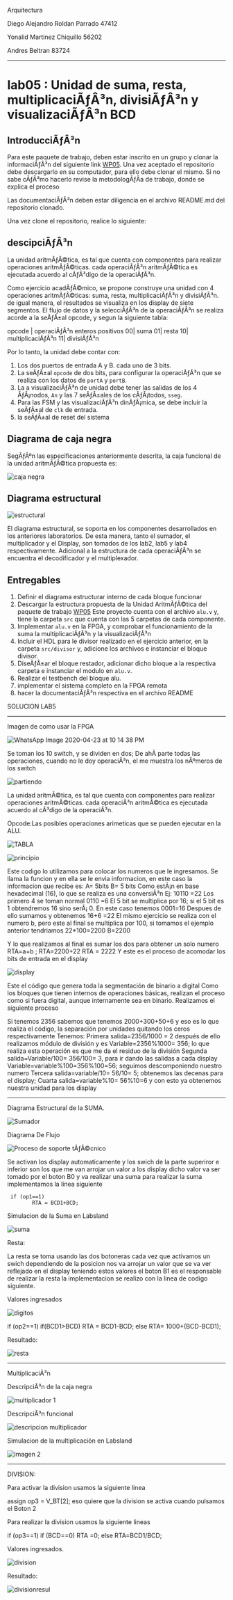 Arquitectura
 
Diego Alejandro Roldan Parrado 47412

Yonalid Martinez Chiquillo 56202

Andres Beltran 83724
______________________________________________________________________________



# lab05 : Unidad de suma, resta, multiplicaciÃƒÂ³n, divisiÃƒÂ³n y visualizaciÃƒÂ³n BCD
## IntroducciÃƒÂ³n


Para este paquete de trabajo, deben estar inscrito en un grupo y clonar la informaciÃƒÂ³n del siguiente link [WP05](https://classroom.github.com/g/dHrBou9a). Una vez aceptado el repositorio debe descargarlo en su computador, para ello debe clonar el mismo. Si no sabe cÃƒÂ³mo hacerlo revise la metodologÃƒÂ­a de trabajo, donde se explica el proceso

Las documentaciÃƒÂ³n deben estar diligencia en el archivo README.md del repositorio clonado.

Una vez clone el repositorio, realice lo siguiente:


## descipciÃƒÂ³n 
La unidad aritmÃƒÂ©tica, es tal que cuenta con componentes para realizar operaciones aritmÃƒÂ©ticas. cada operaciÃƒÂ³n aritmÃƒÂ©tica es ejecutada acuerdo al cÃƒÂ³digo de la operaciÃƒÂ³n. 

Como ejercicio acadÃƒÂ©mico, se propone construye una unidad con 4 operaciones aritmÃƒÂ©ticas: suma, resta, multiplicaciÃƒÂ³n y divisiÃƒÂ³n.  de igual manera, el resultados se visualiza en los display de siete segmentos. El flujo de datos y la selecciÃƒÂ³n de la operaciÃƒÂ³n se realiza acorde a la seÃƒÂ±al opcode, y segun la siguiente tabla:


opcode | operaciÃƒÂ³n  enteros positivos
00| suma
01| resta 
10|  multiplicaciÃƒÂ³n
11| divisiÃƒÂ³n 

Por lo tanto, la unidad debe contar con:

1. Los dos puertos de entrada A y B. cada uno de  3 bits.
2. La seÃƒÂ±al `opcode` de dos bits, para configurar la operaciÃƒÂ³n que se realiza con los datos de `portA` y `portB`.
3. La a visualizaciÃƒÂ³n de unidad debe tener las salidas de los 4 ÃƒÂ¡nodos, `An`  y las 7 seÃƒÂ±ales de los cÃƒÂ¡todos, `sseg`.
4. Para las FSM  y las visualizaciÃƒÂ³n dinÃƒÂ¡mica, se debe incluir la seÃƒÂ±al de `clk` de entrada.
5. la seÃƒÂ±al de reset del sistema

## Diagrama de caja negra

SegÃƒÂºn las especificaciones anteriormente descrita, la caja funcional de la unidad aritmÃƒÂ©tica propuesta es:

![caja negra](https://github.com/Fabeltranm/SPARTAN6-ATMEGA-MAX5864/blob/master/lab/lab06_Unidad_aritmetica/doc/cajanegra.png)


## Diagrama estructural

![estructural](https://github.com/Fabeltranm/SPARTAN6-ATMEGA-MAX5864/blob/master/lab/lab06_Unidad_aritmetica/doc/diagraEstructural.png)

El diagrama estructural, se soporta en los componentes desarrollados en los anteriores laboratorios. De esta manera,  tanto el sumador, el multiplicador  y el Display, son tomados de los lab2, lab5 y lab4  respectivamente. Adicional a la estructura de cada operaciÃƒÂ³n se encuentra el decodificador  y el multiplexador.

## Entregables

1. Definir el diagrama estructurar interno de cada bloque funcionar 
2. Descargar la estructura propuesta de la  Unidad AritmÃƒÂ©tica del paquete de trabajo [WP05](https://classroom.github.com/g/dHrBou9a) Este proyecto cuenta con el archivo `alu.v` y, tiene la carpeta `src` que cuenta con las 5 carpetas de cada componente.
3. Implementar `alu.v` en la FPGA, y  comprobar el funcionamiento  de la suma la multiplicaciÃƒÂ³n y la visualizaciÃƒÂ³n
4. Incluir el  HDL para le divisor  realizado en el ejercicio anterior, en la carpeta `src/divisor`  y, adicione los archivos e instanciar el bloque divisor.
5. DiseÃƒÂ±ar el bloque restador, adicionar dicho bloque a la respectiva carpeta e instanciar el modulo en `alu.v`.
6. Realizar el testbench del bloque alu.
7. implementar el sistema completo en la FPGA remota
8. hacer la documentaciÃƒÂ³n respectiva en el archivo README
  
SOLUCION LAB5 
________________________________________________________________________________________________________________________________

Imagen de como usar la FPGA

![WhatsApp Image 2020-04-23 at 10 14 38 PM](https://user-images.githubusercontent.com/62714712/80264470-df03c900-8659-11ea-8aa1-e4b25b8c0d1c.jpeg)

Se toman los 10 switch, y se dividen en dos;
De ahÃ­ parte todas las operaciones, cuando no le doy operaciÃ³n, el me muestra los nÃºmeros de los switch 


![partiendo](https://user-images.githubusercontent.com/62714712/80264739-b0d2b900-865a-11ea-8f49-cd794126ad26.png)

La unidad aritmÃ©tica, es tal que cuenta con componentes para realizar operaciones aritmÃ©ticas. cada operaciÃ³n aritmÃ©tica es ejecutada acuerdo al cÃ³digo de la operaciÃ³n.

Opcode:Las posibles operaciones arimeticas que se pueden ejecutar en la ALU.


![TABLA](https://user-images.githubusercontent.com/62714712/80263655-ebd2ed80-8656-11ea-9d18-427c406b2630.png)

![principio](https://user-images.githubusercontent.com/62714712/80266493-da431300-8661-11ea-9c98-7519a86c875a.png)

Este codigo lo utilizamos para colocar los numeros que le ingresamos.
Se llama la funcion y en ella se le envia informacion, en este caso la informacion que recibe es:
A= 5bits
B= 5 bits
Como estÃ¡n en base hexadecimal (16), lo que se realiza es una conversiÃ³n 
Ej: 10110 =22
Los primero 4 se toman normal 0110 =6
El 5 bit se multiplica por 16; si el 5 bit es 1 obtendremos 16 sino serÃ¡ 0. En este caso tenemos 0001=16
Despues de ello sumamos y obtenemos
16+6 =22
El mismo ejercicio se realiza con el numero b, pero este al final se multiplica por 100, si tomamos el ejemplo anterior tendriamos 22*100=2200
B=2200

Y lo que realizamos al final es sumar los dos para obtener un solo numero
RTA=a+b ; 
RTA=2200+22 
RTA = 2222
Y este es el proceso de acomodar los bits de entrada en el display

![display](https://user-images.githubusercontent.com/62714712/80266890-f942a480-8663-11ea-8bef-2df349c65351.png)

Este el código que genera toda la segmentación de binario a digital
Como los bloques que tienen internos de operaciones básicas, realizan el proceso como si fuera digital, aunque internamente sea en binario. Realizamos el siguiente proceso

Si tenemos 2356 sabemos que tenemos 2000+300+50+6 y eso es lo que realiza el código, la separación por unidades quitando los ceros respectivamente
Tenemos:
Primera salida=2356/1000 = 2 después de ello realizamos módulo de división  y es
Variable=2356%1000= 356; lo que realiza esta operación es que me da el residuo de la división
Segunda salida=Variable/100= 356/100= 3, para ir dando las salidas a cada display
Variable=variable%100=356%100=56; seguimos descomponiendo nuestro numero
Tercera salida=variable/10= 56/10= 5; obtenemos las decenas para el display;
Cuarta salida=variable%10= 56%10=6 y con esto ya obtenemos nuestra unidad para los display


________________________________________________________________________________________________________________________________

Diagrama Estructural de la SUMA.


![Sumador](https://user-images.githubusercontent.com/62714712/80239337-ac3fdd80-8625-11ea-9c20-ee2d953edb7e.png)



Diagrama De Flujo

![Proceso de soporte tÃƒÂ©cnico](https://user-images.githubusercontent.com/62714712/80242997-f330d180-862b-11ea-860f-2cba9749ed28.png)

Se activan los display automaticamente  y los swich de la parte superiror e inferior son los que me van arrojar un valor a los display dicho valor va ser tomado por el boton B0 y va realizar una suma para realizar la suma implementamos la linea siguiente 


     if (op1==1)
			RTA = BCD1+BCD;
   
Simulacion de la Suma en Labsland

![suma](https://user-images.githubusercontent.com/62714712/80264594-41f56000-865a-11ea-91bc-5d2c65b4f091.png)


Resta:

La resta se toma usando las dos botoneras cada vez que activamos un swich dependiendo de la posicion nos va arrojar un valor que se va ver reflejado en el display teniendo estos valores el boton B1 es el responsable de realizar la resta la implementacion se realizo con la linea de codigo siguiente.

Valores ingresados 

![digitos](https://user-images.githubusercontent.com/62714712/80266649-a5838b80-8662-11ea-94d2-dc20df0e55fe.png)

if (op2==1)
	        if(BCD1>BCD)
			RTA = BCD1-BCD;
			else
			RTA= 1000+(BCD-BCD1);
			
   Resultado: 
   
   
   ![resta](https://user-images.githubusercontent.com/62714712/80266267-93085280-8660-11ea-87cd-b0357635db41.png)


   
_______________________________________________________________________________________________________________________________

MultiplicaciÃ³n 

DescripciÃ³n de la caja negra 


![multiplicador 1](https://user-images.githubusercontent.com/62735033/80259075-5c274200-864a-11ea-86d6-7213e712b1ae.png)

DescripciÃ³n funcional

![descripcion multiplicador](https://user-images.githubusercontent.com/62735033/80259868-2edb9380-864c-11ea-8324-6246cf336cdd.png)

Simulacion de la multiplicación en Labsland

![imagen 2](https://user-images.githubusercontent.com/62735033/80266526-f9da3b80-8661-11ea-93be-6161af097d6d.png)


________________________________________________________________________________________________________________________________

DIVISION:

Para activar la division usamos la siguiente linea

assign op3 = V_BT[2]; eso quiere que la division se activa cuando pulsamos el Boton 2

Para realizar la division usamos la siguiente lineas

if (op3==1)
	        if (BCD==0)
			RTA =0;
			else 
			RTA=BCD1/BCD;
			


Valores ingresados.


![division](https://user-images.githubusercontent.com/62714712/80266711-ea0f2700-8662-11ea-9e60-522c27074aeb.png)


Resultado:

![divisionresul](https://user-images.githubusercontent.com/62714712/80266712-ebd8ea80-8662-11ea-9cec-4ddc695a6af2.png)




